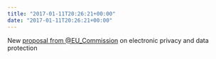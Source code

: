 ```yaml
---
title: "2017-01-11T20:26:21+00:00"
date: "2017-01-11T20:26:21+00:00"
---
```


New [proposal from @EU_Commission](http://europa.eu/!mw96uD) on electronic privacy and data protection
